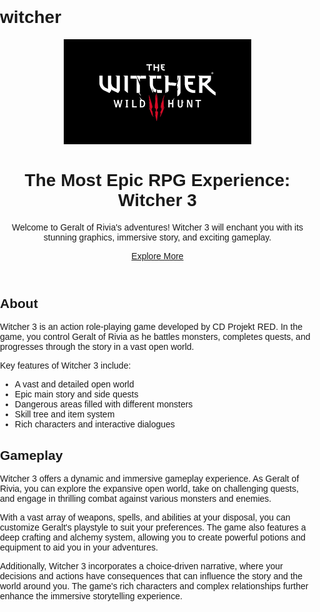# witcher<!DOCTYPE html>
<html>
<head>
  <title>Witcher 3 Website</title>
  <link rel="stylesheet" type="text/css" href="./style.css">
</head>
<body>
  <header>
    <div class="container">
      <div class="logo">
        <img src="./images.png" alt="Witcher 3 Logo">
      </div>
      <div class="header-content">
        <h1>The Most Epic RPG Experience: Witcher 3</h1>
        <p>Welcome to Geralt of Rivia's adventures! Witcher 3 will enchant you with its stunning graphics, immersive story, and exciting gameplay.</p>
        <a href="#about" class="btn">Explore More</a>
      </div>
    </div>
  </header>
  
  <section id="about">
    <div class="container">
      <h2>About</h2>
      <p>Witcher 3 is an action role-playing game developed by CD Projekt RED. In the game, you control Geralt of Rivia as he battles monsters, completes quests, and progresses through the story in a vast open world.</p>
      <p>Key features of Witcher 3 include:</p>
      <ul>
        <li>A vast and detailed open world</li>
        <li>Epic main story and side quests</li>
        <li>Dangerous areas filled with different monsters</li>
        <li>Skill tree and item system</li>
        <li>Rich characters and interactive dialogues</li>
      </ul>
    </div>
  </section>
  
  <section id="content">
    <div class="container">
      <h2>Gameplay</h2>
      <p>Witcher 3 offers a dynamic and immersive gameplay experience. As Geralt of Rivia, you can explore the expansive open world, take on challenging quests, and engage in thrilling combat against various monsters and enemies.</p>
      <p>With a vast array of weapons, spells, and abilities at your disposal, you can customize Geralt's playstyle to suit your preferences. The game also features a deep crafting and alchemy system, allowing you to create powerful potions and equipment to aid you in your adventures.</p>
      <p>Additionally, Witcher 3 incorporates a choice-driven narrative, where your decisions and actions have consequences that can influence the story and the world around you. The game's rich characters and complex relationships further enhance the immersive storytelling experience.</p>
    </div>
  </section>
  
  <!-- Other sections and content go here -->
  
  <footer>
    <div class="container">
      <style>
        body {
    font-family: Arial, sans-serif;
    margin: 0;
    padding: 0;
    transition: 1s ;
  }
  
  .container {
    max-width: 960px;
    margin: 0 auto;
    padding: 20px;
  }
  
  h1, h2 {
    font-size: 32px;
    margin-bottom: 10px;
  }
  
  p {
    font-size: 18px;
    line-height: 1.5;
  }
  
  /* Header Styles */
  header {
    background-color:black ;
    color: #fff;
    padding: 20px;
  }
  
  .logo img {
    max-width: 200px;
  }
  
  .header-content {
    margin-top: 20px;
  }
  
  .btn {
    display: inline-block;
    padding: 10px 20px;
    background-color: #e60000;
    color: #fff;
    text-decoration: none;
    border-radius: 4px;
    font-weight: bold;
  }
  
  /* Footer Styles */
  footer {
    background-color: #f5f5f5;
    padding: 20px;
    text-align: center;
  }
  

      </style>
      <p>&copy; 2023 Witcher 3 Website. All rights reserved.</p>
    </div>
  </footer>
</body>
</html>
/* General Styles */
